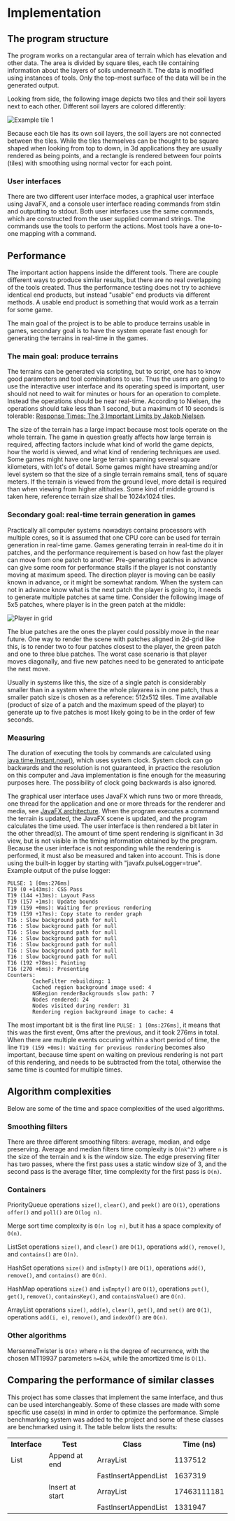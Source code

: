 # Implementation

## The program structure
The program works on a rectangular area of terrain which has elevation and other data. The area is divided by square tiles, each tile containing information about the layers of soils underneath it. The data is modified using instances of tools. Only the top-most surface of the data will be in the generated output.

Looking from side, the following image depicts two tiles and their soil layers next to each other. Different soil layers are colored differently:

![Example tile 1](soil_layers.png)

Because each tile has its own soil layers, the soil layers are not connected between the tiles. While the tiles themselves can be thought to be square shaped when looking from top to down, in 3d applications they are usually rendered as being points, and a rectangle is rendered between four points (tiles) with smoothing using normal vector for each point.

### User interfaces
There are two different user interface modes, a graphical user interface using JavaFX, and a console user interface reading commands from stdin and outputting to stdout. Both user interfaces use the same commands, which are constructed from the user supplied command strings. The commands use the tools to perform the actions. Most tools have a one-to-one mapping with a command.

## Performance
The important action happens inside the different tools. There are couple different ways to produce similar results, but there are no real overlapping of the tools created. Thus the performance testing does not try to achieve identical end products, but instead "usable" end products via different methods. A usable end product is something that would work as a terrain for some game.

The main goal of the project is to be able to produce terrains usable in games, secondary goal is to have the system operate fast enough for generating the terrains in real-time in the games.


### The main goal: produce terrains
The terrains can be generated via scripting, but to script, one has to know good parameters and tool combinations to use. Thus the users are going to use the interactive user interface and its operating speed is important, user should not need to wait for minutes or hours for an operation to complete. Instead the operations should be near real-time. According to Nielsen, the operations should take less than 1 second, but a maximum of 10 seconds is tolerable: [Response Times: The 3 Important Limits by Jakob Nielsen](https://www.nngroup.com/articles/response-times-3-important-limits/).

The size of the terrain has a large impact because most tools operate on the whole terrain. The game in question greatly affects how large terrain is required, affecting factors include what kind of world the game depicts, how the world is viewed, and what kind of rendering techniques are used. Some games might have one large terrain spanning several square kilometers, with lot's of detail. Some games might have streaming and/or level system so that the size of a single terrain remains small, tens of square meters. If the terrain is viewed from the ground level, more detail is required than when viewing from higher altitudes. Some kind of middle ground is taken here, reference terrain size shall be 1024x1024 tiles.


### Secondary goal: real-time terrain generation in games
Practically all computer systems nowadays contains processors with multiple cores, so it is assumed that one CPU core can be used for terrain generation in real-time game. Games generating terrain in real-time do it in patches, and the performance requirement is based on how fast the player can move from one patch to another. Pre-generating patches in advance can give some room for performance stalls if the player is not constantly moving at maximum speed. The direction player is moving can be easily known in advance, or it might be somewhat random. When the system can not in advance know what is the next patch the player is going to, it needs to generate multiple patches at same time. Consider the following image of 5x5 patches, where player is in the green patch at the middle:

![Player in grid](player_in_grid.png)

The blue patches are the ones the player could possibly move in the near future. One way to render the scene with patches aligned in 2d-grid like this, is to render two to four patches closest to the player, the green patch and one to three blue patches. The worst case scenario is that player moves diagonally, and five new patches need to be generated to anticipate the next move.

Usually in systems like this, the size of a single patch is considerably smaller than in a system where the whole playarea is in one patch, thus a smaller patch size is chosen as a reference: 512x512 tiles. Time available (product of size of a patch and the maximum speed of the player) to generate up to five patches is most likely going to be in the order of few seconds.


### Measuring
The duration of executing the tools by commands are calculated using [java.time.Instant.now()](https://docs.oracle.com/en/java/javase/11/docs/api/java.base/java/time/Instant.html#now()), which uses system clock. System clock can go backwards and the resolution is not guaranteed, in practice the resolution on this computer and Java implementation is fine enough for the measuring purposes here. The possibility of clock going backwards is also ignored.

The graphical user interface uses JavaFX which runs two or more threads, one thread for the application and one or more threads for the renderer and media, see [JavaFX architecture](https://docs.oracle.com/javase/8/javafx/get-started-tutorial/jfx-architecture.htm#A1107438). When the program executes a command the terrain is updated, the JavaFX scene is updated, and the program calculates the time used. The user interface is then rendered a bit later in the other thread(s). The amount of time spent rendering is significant in 3d view, but is not visible in the timing information obtained by the program. Because the user interface is not responding while the rendering is performed, it must also be measured and taken into account. This is done using the built-in logger by starting with "javafx.pulseLogger=true". Example output of the pulse logger:
```
PULSE: 1 [0ms:276ms]
T19 (0 +143ms): CSS Pass
T19 (144 +13ms): Layout Pass
T19 (157 +1ms): Update bounds
T19 (159 +0ms): Waiting for previous rendering
T19 (159 +17ms): Copy state to render graph
T16 : Slow background path for null
T16 : Slow background path for null
T16 : Slow background path for null
T16 : Slow background path for null
T16 : Slow background path for null
T16 : Slow background path for null
T16 : Slow background path for null
T16 (192 +78ms): Painting
T16 (270 +6ms): Presenting
Counters:
        CacheFilter rebuilding: 1
        Cached region background image used: 4
        NGRegion renderBackgrounds slow path: 7
        Nodes rendered: 24
        Nodes visited during render: 31
        Rendering region background image to cache: 4
```
The most important bit is the first line ```PULSE: 1 [0ms:276ms]```, it means that this was the first event, 0ms after the previous, and it took 276ms in total. When there are multiple events occuring within a short period of time, the line ```T19 (159 +0ms): Waiting for previous rendering``` becomes also important, because time spent on waiting on previous rendering is not part of this rendering, and needs to be subtracted from the total, otherwise the same time is counted for multiple times.


## Algorithm complexities
Below are some of the time and space complexities of the used algorithms.

### Smoothing filters
There are three different smoothing filters: average, median, and edge preserving. Average and median filters time complexity is ```O(nk^2)``` where ```n``` is the size of the terrain and ```k``` is the window size. The edge preserving filter has two passes, where the first pass uses a static window size of 3, and the second pass is the average filter, time complexity for the first pass is ```O(n)```.

### Containers
PriorityQueue operations ```size()```, ```clear()```, and ```peek()``` are ```O(1)```, operations ```offer()``` and ```poll()``` are ```O(log n)```.

Merge sort time complexity is ```O(n log n)```, but it has a space complexity of ```O(n)```.

ListSet operations ```size()```, and ```clear()``` are ```O(1)```, operations ```add()```, ```remove()```, and ```contains()``` are ```O(n)```.

HashSet operations ```size()``` and ```isEmpty()``` are ```O(1)```, operations ```add()```, ```remove()```, and ```contains()``` are ```O(n)```.

HashMap operations ```size()``` and ```isEmpty()``` are ```O(1)```, operations ```put()```, ```get()```, ```remove()```, ```containsKey()```, and ```containsValue()``` are ```O(n)```.

ArrayList operations ```size()```, ```add(e)```, ```clear()```, ```get()```, and ```set()``` are ```O(1)```, operations ```add(i, e)```, ```remove()```, and ```indexOf()``` are ```O(n)```.

### Other algorithms
MersenneTwister is ```O(n)``` where ```n``` is the degree of recurrence, with the chosen MT19937 parameters ```n=624```, while the amortized time is ```O(1)```.


## Comparing the performance of similar classes
This project has some classes that implement the same interface, and thus can be used interchangeably. Some of these classes are made with some specific use case(s) in mind in order to optimize the performance. Simple benchmarking system was added to the project and some of these classes are benchmarked using it. The table below lists the results:
<table>
  <tr><th>Interface</th><th>Test</th>           <th>Class</th>               <th>Time (ns)</th>  </tr>
  <tr><td>List</td>     <td>Append at end</td>  <td>ArrayList</td>           <td>1137512</td>    </tr>
  <tr><td></td>         <td></td>               <td>FastInsertAppendList</td><td>1637319</td>    </tr>
  <tr><td></td>         <td>Insert at start</td><td>ArrayList</td>           <td>17463111181</td></tr>
  <tr><td></td>         <td></td>               <td>FastInsertAppendList</td><td>1331947</td>    </tr>
</table>
